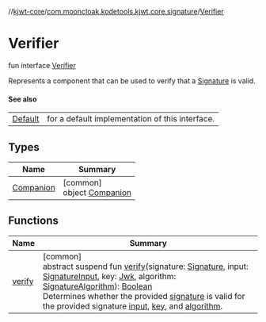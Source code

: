//[kjwt-core](../../../index.md)/[com.mooncloak.kodetools.kjwt.core.signature](../index.md)/[Verifier](index.md)

# Verifier

fun interface [Verifier](index.md)

Represents a component that can be used to verify that a [Signature](../-signature/index.md) is valid.

#### See also

| | |
|---|---|
| [Default](../-default.md) | for a default implementation of this interface. |

## Types

| Name | Summary |
|---|---|
| [Companion](-companion/index.md) | [common]<br>object [Companion](-companion/index.md) |

## Functions

| Name | Summary |
|---|---|
| [verify](verify.md) | [common]<br>abstract suspend fun [verify](verify.md)(signature: [Signature](../-signature/index.md), input: [SignatureInput](../-signature-input/index.md), key: [Jwk](../../com.mooncloak.kodetools.kjwt.core.key/-jwk/index.md), algorithm: [SignatureAlgorithm](../-signature-algorithm/index.md)): [Boolean](https://kotlinlang.org/api/latest/jvm/stdlib/kotlin/-boolean/index.html)<br>Determines whether the provided [signature](verify.md) is valid for the provided signature [input](verify.md), [key](verify.md), and [algorithm](verify.md). |

